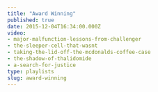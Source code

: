 ```yaml
---
title: "Award Winning"
published: true
date: 2015-12-04T16:34:00.000Z
video:
- major-malfunction-lessons-from-challenger
- the-sleeper-cell-that-wasnt
- taking-the-lid-off-the-mcdonalds-coffee-case
- the-shadow-of-thalidomide
- a-search-for-justice
type: playlists
slug: award-winning
---
```

